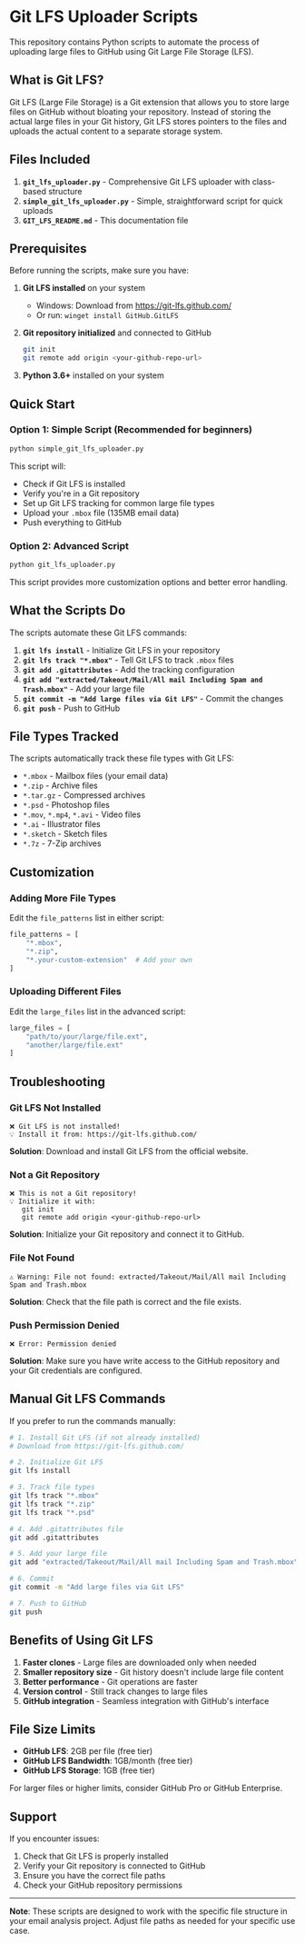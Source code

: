 # Git LFS Uploader Scripts

This repository contains Python scripts to automate the process of uploading large files to GitHub using Git Large File Storage (LFS).

## What is Git LFS?

Git LFS (Large File Storage) is a Git extension that allows you to store large files on GitHub without bloating your repository. Instead of storing the actual large files in your Git history, Git LFS stores pointers to the files and uploads the actual content to a separate storage system.

## Files Included

1. **`git_lfs_uploader.py`** - Comprehensive Git LFS uploader with class-based structure
2. **`simple_git_lfs_uploader.py`** - Simple, straightforward script for quick uploads
3. **`GIT_LFS_README.md`** - This documentation file

## Prerequisites

Before running the scripts, make sure you have:

1. **Git LFS installed** on your system
   - Windows: Download from https://git-lfs.github.com/
   - Or run: `winget install GitHub.GitLFS`

2. **Git repository initialized** and connected to GitHub
   ```bash
   git init
   git remote add origin <your-github-repo-url>
   ```

3. **Python 3.6+** installed on your system

## Quick Start

### Option 1: Simple Script (Recommended for beginners)

```bash
python simple_git_lfs_uploader.py
```

This script will:
- Check if Git LFS is installed
- Verify you're in a Git repository
- Set up Git LFS tracking for common large file types
- Upload your `.mbox` file (135MB email data)
- Push everything to GitHub

### Option 2: Advanced Script

```bash
python git_lfs_uploader.py
```

This script provides more customization options and better error handling.

## What the Scripts Do

The scripts automate these Git LFS commands:

1. **`git lfs install`** - Initialize Git LFS in your repository
2. **`git lfs track "*.mbox"`** - Tell Git LFS to track `.mbox` files
3. **`git add .gitattributes`** - Add the tracking configuration
4. **`git add "extracted/Takeout/Mail/All mail Including Spam and Trash.mbox"`** - Add your large file
5. **`git commit -m "Add large files via Git LFS"`** - Commit the changes
6. **`git push`** - Push to GitHub

## File Types Tracked

The scripts automatically track these file types with Git LFS:

- `*.mbox` - Mailbox files (your email data)
- `*.zip` - Archive files
- `*.tar.gz` - Compressed archives
- `*.psd` - Photoshop files
- `*.mov`, `*.mp4`, `*.avi` - Video files
- `*.ai` - Illustrator files
- `*.sketch` - Sketch files
- `*.7z` - 7-Zip archives

## Customization

### Adding More File Types

Edit the `file_patterns` list in either script:

```python
file_patterns = [
    "*.mbox",
    "*.zip",
    "*.your-custom-extension"  # Add your own
]
```

### Uploading Different Files

Edit the `large_files` list in the advanced script:

```python
large_files = [
    "path/to/your/large/file.ext",
    "another/large/file.ext"
]
```

## Troubleshooting

### Git LFS Not Installed
```
❌ Git LFS is not installed!
💡 Install it from: https://git-lfs.github.com/
```

**Solution**: Download and install Git LFS from the official website.

### Not a Git Repository
```
❌ This is not a Git repository!
💡 Initialize it with:
   git init
   git remote add origin <your-github-repo-url>
```

**Solution**: Initialize your Git repository and connect it to GitHub.

### File Not Found
```
⚠️ Warning: File not found: extracted/Takeout/Mail/All mail Including Spam and Trash.mbox
```

**Solution**: Check that the file path is correct and the file exists.

### Push Permission Denied
```
❌ Error: Permission denied
```

**Solution**: Make sure you have write access to the GitHub repository and your Git credentials are configured.

## Manual Git LFS Commands

If you prefer to run the commands manually:

```bash
# 1. Install Git LFS (if not already installed)
# Download from https://git-lfs.github.com/

# 2. Initialize Git LFS
git lfs install

# 3. Track file types
git lfs track "*.mbox"
git lfs track "*.zip"
git lfs track "*.psd"

# 4. Add .gitattributes file
git add .gitattributes

# 5. Add your large file
git add "extracted/Takeout/Mail/All mail Including Spam and Trash.mbox"

# 6. Commit
git commit -m "Add large files via Git LFS"

# 7. Push to GitHub
git push
```

## Benefits of Using Git LFS

1. **Faster clones** - Large files are downloaded only when needed
2. **Smaller repository size** - Git history doesn't include large file content
3. **Better performance** - Git operations are faster
4. **Version control** - Still track changes to large files
5. **GitHub integration** - Seamless integration with GitHub's interface

## File Size Limits

- **GitHub LFS**: 2GB per file (free tier)
- **GitHub LFS Bandwidth**: 1GB/month (free tier)
- **GitHub LFS Storage**: 1GB (free tier)

For larger files or higher limits, consider GitHub Pro or GitHub Enterprise.

## Support

If you encounter issues:

1. Check that Git LFS is properly installed
2. Verify your Git repository is connected to GitHub
3. Ensure you have the correct file paths
4. Check your GitHub repository permissions

---

**Note**: These scripts are designed to work with the specific file structure in your email analysis project. Adjust file paths as needed for your specific use case. 